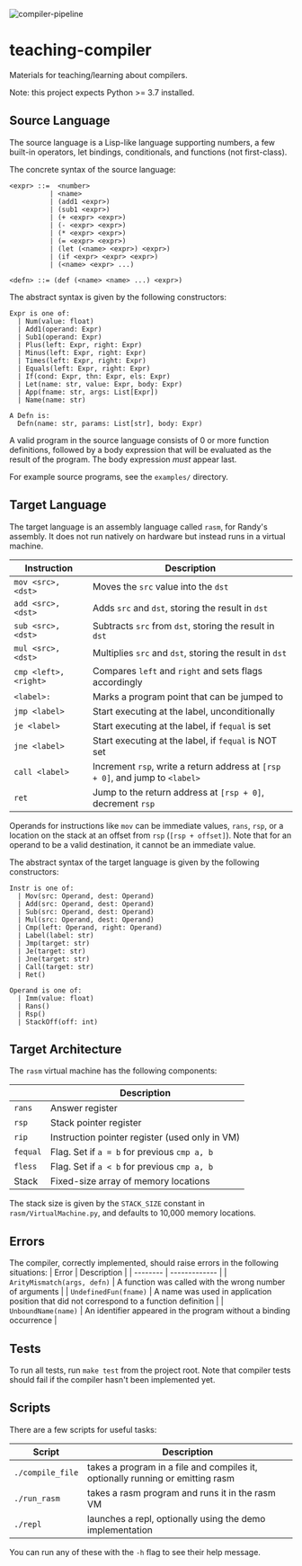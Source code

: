 ![compiler-pipeline](https://user-images.githubusercontent.com/13399527/116156561-a7d75600-a6b9-11eb-8fd2-34f2dc1d3553.png)

# teaching-compiler
Materials for teaching/learning about compilers.

Note: this project expects Python >= 3.7 installed.

## Source Language
The source language is a Lisp-like language supporting numbers, a few built-in operators, let bindings, conditionals, and functions (not first-class).

The concrete syntax of the source language:
```
<expr> ::=  <number>
          | <name>
          | (add1 <expr>)
          | (sub1 <expr>)
          | (+ <expr> <expr>)
          | (- <expr> <expr>)
          | (* <expr> <expr>)
          | (= <expr> <expr>)
          | (let (<name> <expr>) <expr>)
          | (if <expr> <expr> <expr>)
          | (<name> <expr> ...)

<defn> ::= (def (<name> <name> ...) <expr>)
```

The abstract syntax is given by the following constructors:
```
Expr is one of:
  | Num(value: float)
  | Add1(operand: Expr)
  | Sub1(operand: Expr)
  | Plus(left: Expr, right: Expr)
  | Minus(left: Expr, right: Expr)
  | Times(left: Expr, right: Expr)
  | Equals(left: Expr, right: Expr)
  | If(cond: Expr, thn: Expr, els: Expr)
  | Let(name: str, value: Expr, body: Expr)
  | App(fname: str, args: List[Expr])
  | Name(name: str)
  
A Defn is:
  Defn(name: str, params: List[str], body: Expr)
```

A valid program in the source language consists of 0 or more function definitions, followed by a body expression that will be evaluated as the result of the program. The body expression *must* appear last. 

For example source programs, see the `examples/` directory.

## Target Language

The target language is an assembly language called `rasm`, for Randy's assembly. 
It does not run natively on hardware but instead runs in a virtual machine.

| Instruction           | Description |
| --------------------- | ---------------------------------------- |
| `mov <src>, <dst>`    | Moves the `src` value into the `dst` |
| `add <src>, <dst>`    | Adds `src` and `dst`, storing the result in `dst` |
| `sub <src>, <dst>`    | Subtracts `src` from `dst`, storing the result in `dst` |
| `mul <src>, <dst>`    | Multiplies `src` and `dst`, storing the result in `dst` |
| `cmp <left>, <right>` | Compares `left` and `right` and sets flags accordingly |
| `<label>:`            | Marks a program point that can be jumped to |
| `jmp <label>`         | Start executing at the label, unconditionally |
| `je <label>`          | Start executing at the label, if `fequal` is set |
| `jne <label>`         | Start executing at the label, if `fequal` is NOT set |
| `call <label>`        | Increment `rsp`, write a return address at `[rsp + 0]`, and jump to `<label>` |
| `ret`                 | Jump to the return address at `[rsp + 0]`, decrement `rsp` |

Operands for instructions like `mov` can be immediate values, `rans`, `rsp`, or a location on the stack at an offset from `rsp` (`[rsp + offset]`). Note that for an operand to be a valid destination, it cannot be an immediate value. 

The abstract syntax of the target language is given by the following constructors:
```
Instr is one of:
  | Mov(src: Operand, dest: Operand)
  | Add(src: Operand, dest: Operand)
  | Sub(src: Operand, dest: Operand)
  | Mul(src: Operand, dest: Operand)
  | Cmp(left: Operand, right: Operand)
  | Label(label: str)
  | Jmp(target: str)
  | Je(target: str)
  | Jne(target: str)
  | Call(target: str)
  | Ret()

Operand is one of:
  | Imm(value: float)
  | Rans()
  | Rsp()
  | StackOff(off: int)
```

## Target Architecture

The `rasm` virtual machine has the following components:

|          | Description |
| -------- | ------------- |
| `rans`   | Answer register  |
| `rsp`    | Stack pointer register  |
| `rip`    | Instruction pointer register (used only in VM)  |
| `fequal` | Flag. Set if `a = b` for previous `cmp a, b`  |
| `fless`  | Flag. Set if `a < b` for previous `cmp a, b`  |
| Stack    | Fixed-size array of memory locations |

The stack size is given by the `STACK_SIZE` constant in `rasm/VirtualMachine.py`, 
and defaults to 10,000 memory locations.

## Errors

The compiler, correctly implemented, should raise errors in the following situations:
| Error     | Description |
| -------- | ------------- |
| `ArityMismatch(args, defn)` | A function was called with the wrong number of arguments |
| `UndefinedFun(fname)` | A name was used in application position that did not correspond to a function definition |
| `UnboundName(name)` | An identifier appeared in the program without a binding occurrence |

## Tests
To run all tests, run `make test` from the project root. Note that compiler tests should fail if the compiler hasn't been implemented yet.

## Scripts
There are a few scripts for useful tasks:

| Script           | Description |
| ---------------- | ------------- |
| `./compile_file` | takes a program in a file and compiles it, optionally running or emitting rasm |
| `./run_rasm`     | takes a rasm program and runs it in the rasm VM |
| `./repl`         | launches a repl, optionally using the demo implementation |

You can run any of these with the `-h` flag to see their help message.

